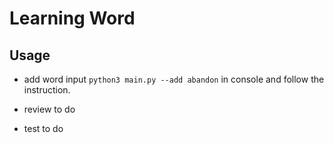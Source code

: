 # Learning Word

## Usage
- add word
  input `python3 main.py --add abandon` in console and follow the instruction.

- review
  to do

- test
  to do

